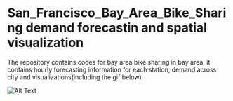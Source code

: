 # San_Francisco_Bay_Area_Bike_Sharing demand forecastin and spatial visualization

The repository contains codes for bay area bike sharing in bay area, it contains hourly forecasting information for each station, demand across city and visualizations(including the gif below)

![Alt Text](https://github.com/VarnithChordia/San_Francisco_Bay_Area_Bike_Sharing/blob/master/ndwi_aug_hgm_1.gif)
